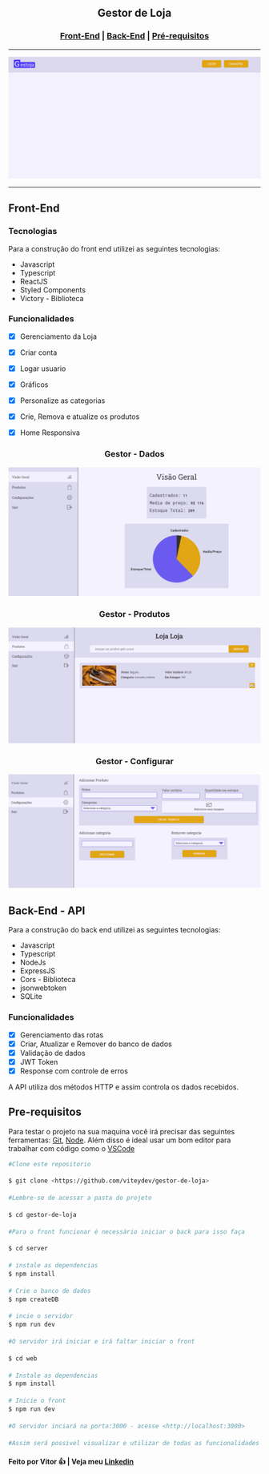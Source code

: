 <h2 align='center'>Gestor de Loja</h2>
<h3 align='center'>
  <a href="#FrontEnd">Front-End</a> |
  <a href="#BackEnd">Back-End</a> |
  <a href="#pre-requisitos">Pré-requisitos</a> 
</h3>
<hr>
<img src='./github/gestojagif.gif'>
<hr>

<h2 id='FrontEnd'>Front-End</h2>

### Tecnologias
Para a construção do front end utilizei as seguintes tecnologias:
<ul> 
  <li>Javascript</li>
  <li>Typescript</li>
  <li>ReactJS</li>
  <li>Styled Components</li>
  <li>Victory - Biblioteca</li>
</ul>

### Funcionalidades

  - [X] Gerenciamento da Loja
  - [X] Criar conta
  - [X] Logar usuario
  - [X] Gráficos
  - [X] Personalize as categorias
  - [X] Crie, Remova e atualize os produtos
  - [X] Home Responsiva


<h3 align='center'>Gestor - Dados</h3>
<img src='./github/geral.PNG'>
<h3 align='center'>Gestor - Produtos</h3>
<img src='./github/loja.PNG'>
<h3 align='center'>Gestor - Configurar</h3>
<img src='./github/produtos.PNG'>

<h2 id='BackEnd'>Back-End - API</h2>
Para a construção do back end utilizei as seguintes tecnologias:
<ul> 
  <li>Javascript</li>
  <li>Typescript</li>
  <li>NodeJs</li>
  <li>ExpressJS</li>
  <li>Cors - Biblioteca</li>
  <li>jsonwebtoken</li>
  <li>SQLite</li>
</ul>

### Funcionalidades

  - [X] Gerenciamento das rotas
  - [X] Criar, Atualizar e Remover do banco de dados
  - [X] Validação de dados
  - [X] JWT Token
  - [X] Response com controle de erros

A API utiliza dos métodos HTTP e assim controla os dados recebidos.

<h2 id='pre-requisitos'>Pre-requisitos</h2>

Para testar o projeto na sua maquina você irá precisar das seguintes ferramentas:
[Git](https://git-scm.com/), [Node](https://nodejs.org/en/). Além disso é ideal usar um bom editor para trabalhar com código como o [VSCode](https://code.visualstudio.com/)

```bash
#Clone este repositorio

$ git clone <https://github.com/viteydev/gestor-de-loja>

#Lembre-se de acessar a pasta do projeto

$ cd gestor-de-loja

#Para o front funcionar é necessário iniciar o back para isso faça

$ cd server

# instale as dependencias
$ npm install

# Crie o banco de dados
$ npm createDB

# incie o servidor
$ npm run dev

#O servidor irá iniciar e irá faltar iniciar o front

$ cd web

# Instale as dependencias
$ npm install

# Inicie o front
$ npm run dev

#O servidor inciará na porta:3000 - acesse <http://localhost:3000>

#Assim será possivel visualizar e utilizar de todas as funcionalidades do projeto

```

#### Feito por Vitor 👍 | Veja meu [Linkedin](https://www.linkedin.com/in/vitor-lemos-1a61b3238/)
